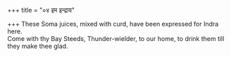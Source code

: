 +++
title = "०४ इम इन्द्राय"

+++
These Soma juices, mixed with curd, have been expressed for Indra here.  
     Come with thy Bay Steeds, Thunder-wielder, to our home, to drink them till they make thee glad.